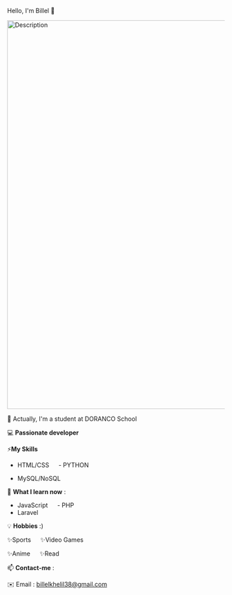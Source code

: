   Hello, I'm  Billel 👋


<img src="https://i.gifer.com/NdRT.gif" alt="Description" width="900">


🔭 Actually, I'm a student at DORANCO School

💻 **Passionate developer** 


⚡**My Skills** 

- HTML/CSS &emsp;    - PYTHON

- MySQL/NoSQL&emsp;  


🌱 **What I learn now** :

- JavaScript &emsp; - PHP
- Laravel

💡 **Hobbies** :)

✨Sports   &emsp; ✨Video Games

✨Anime &emsp; ✨Read


📫 **Contact-me** :

✉️ Email : billelkhelil38@gmail.com
